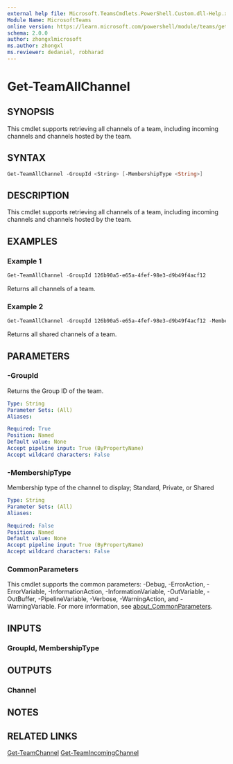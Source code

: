 ```yaml
---
external help file: Microsoft.TeamsCmdlets.PowerShell.Custom.dll-Help.xml
Module Name: MicrosoftTeams
online version: https://learn.microsoft.com/powershell/module/teams/get-teamallchannel
schema: 2.0.0
author: zhongxlmicrosoft
ms.author: zhongxl
ms.reviewer: dedaniel, robharad
---
```


# Get-TeamAllChannel

## SYNOPSIS
This cmdlet supports retrieving all channels of a team, including incoming channels and channels hosted by the team.

## SYNTAX
```PowerShell
Get-TeamAllChannel -GroupId <String> [-MembershipType <String>]
```

## DESCRIPTION
This cmdlet supports retrieving all channels of a team, including incoming channels and channels hosted by the team.

## EXAMPLES

### Example 1
```PowerShell
Get-TeamAllChannel -GroupId 126b90a5-e65a-4fef-98e3-d9b49f4acf12
```

Returns all channels of a team.

### Example 2
```PowerShell
Get-TeamAllChannel -GroupId 126b90a5-e65a-4fef-98e3-d9b49f4acf12 -MembershipType Shared
```

Returns all shared channels of a team.

## PARAMETERS

### -GroupId
Returns the Group ID of the team.

```yaml
Type: String
Parameter Sets: (All)
Aliases:

Required: True
Position: Named
Default value: None
Accept pipeline input: True (ByPropertyName)
Accept wildcard characters: False
```

### -MembershipType
Membership type of the channel to display; Standard, Private, or Shared

```yaml
Type: String
Parameter Sets: (All)
Aliases:

Required: False
Position: Named
Default value: None
Accept pipeline input: True (ByPropertyName)
Accept wildcard characters: False
```

### CommonParameters
This cmdlet supports the common parameters: -Debug, -ErrorAction, -ErrorVariable, -InformationAction, -InformationVariable, -OutVariable, -OutBuffer, -PipelineVariable, -Verbose, -WarningAction, and -WarningVariable. For more information, see [about_CommonParameters](https://go.microsoft.com/fwlink/?LinkID=113216).

## INPUTS

### GroupId, MembershipType

## OUTPUTS

### Channel

## NOTES

## RELATED LINKS
[Get-TeamChannel](Get-TeamChannel.md)
[Get-TeamIncomingChannel](Get-TeamIncomingChannel.md)
